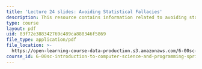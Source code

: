 ```yaml
---
title: 'Lecture 24 slides: Avoiding Statistical Fallacies'
description: This resource contains information related to avoiding statistical fallacies.
type: course
layout: pdf
uid: 83f72e388342769c489ca880346f5869
file_type: application/pdf
file_location: >-
  https://open-learning-course-data-production.s3.amazonaws.com/6-00sc-introduction-to-computer-science-and-programming-spring-2011/83f72e388342769c489ca880346f5869_MIT6_00SCS11_lec24_slides.pdf
course_id: 6-00sc-introduction-to-computer-science-and-programming-spring-2011
---
```

